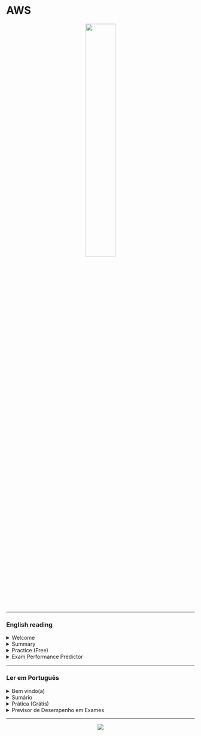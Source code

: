 # AWS

<div align="center">
  <img src="https://i.ibb.co/ZRx0P1C1/68747470733a2f2f692e6962622e636f2f36504d6b4270572f4157532d53657276696365732d5368656c662e706e67.png" width="40%">
</div>



<hr/>

### English reading

<details>
  <summary>Welcome</summary>
  <br/>
  <div align="center">
    <img src="https://cdn-icons-png.flaticon.com/512/3855/3855345.png" width="20%">
  </div>
      
  <p>This documentation serves as a platform to enhance and disseminate knowledge about AWS. I have crafted it to be intuitive, incorporating diagrams, partitions, examples, illustrations, and more.</p>
  
  - If you <b>feel confident about your understanding of AWS</b> and its resources, you can navigate to the <b>summary</b> and explore new features. 
  - However, if you are a beginner, I recommend allowing me to guide you by starting with the <b>AWS analogy</b>:

  #### AWS analogy
  
  AWS (Amazon Web Services) is a cloud platform from Amazon that offers various services for businesses and developers. To better understand, imagine that AWS is like a large tool store, where you can rent everything you need to build your house (or in this case, your application in the cloud).

There you can find simple shelves like S3 (for storage) to more complex tools like EC2 (for creating virtual servers). And if you need something even more specific, just take a look at the store catalog (Amazon Marketplace), which has a little bit of everything.

Oh, and there's more! In AWS, you only pay for what you use. That is, if you need a drill for just one hour, rent it for an hour and pay only for that period. And if you need the drill for longer, just renew the rental. So, you don't have to waste money on tools that you won't use.

Additionally, AWS has a security team that keeps an eye on everything all the time. So, you can rest assured knowing that your tools (or your application) are secure in Amazon's cloud.

In summary, AWS is like "a cloud tool store", where you rent only what you need and have security guaranteed by Amazon's team. Now just choose the right tools to build your house (or your application) and get to work!

  <div align="center">
      <img src="https://cdn-icons-png.flaticon.com/512/7714/7714580.png" width="12%">
      <img src="https://cdn-icons-png.flaticon.com/512/3032/3032220.png" width="5%">
      <img src="https://cdn-icons-png.flaticon.com/512/7845/7845642.png" width="12%">
      <img src="https://cdn-icons-png.flaticon.com/512/3032/3032220.png" width="5%">
      <img src="https://cdn-icons-png.flaticon.com/512/2590/2590584.png" width="12%">
      <img src="https://cdn-icons-png.flaticon.com/512/3032/3032230.png" width="5%">
      <img src="https://cdn-icons-png.flaticon.com/512/1864/1864777.png" width="12%">
    </div> 
           
</details>
<details>
  <summary>Summary</summary>
   <br/>

<div>
  
  - <img src="https://thumbs2.imgbox.com/95/7a/hpxsWpqt_t.png" alt="Compute" width="40" height="40"> Compute (3/11)
      <hr>
      <table/>
         <tr align="center">
             <td>Resource</td>
             <td>img</td>
             <td>Info</td>
        </tr>
        <tr align="center">
             <td><a href="https://github.com/gil-son/aws/blob/main/english-us/EC2.md">EC2</a></td>
             <td><a href="https://github.com/gil-son/aws/blob/main/english-us/EC2.md"><img src="https://d2q66yyjeovezo.cloudfront.net/icon/d88319dfa5d204f019b4284149886c59-7d586ea82f792b61a8c87de60565133d.svg" /></a></td>
             <td>Amazon EC2 is a cloud computing service that allows easy configuration and running of virtual servers in the Amazon cloud, scaling compute capacity vertically or horizontally based on your application needs, and paying only for the resources you use.</td>
        </tr>
        <tr align="center">
         <td><a href="https://github.com/gil-son/aws/blob/main/english-us/Lambda.md">Lambda</a></td>
         <td><a href="https://github.com/gil-son/aws/blob/main/english-us/Lambda.md"><img src="https://d2q66yyjeovezo.cloudfront.net/icon/945f3fc449518a73b9f5f32868db466c-926961f91b072604c42b7f39ce2eaf1c.svg" /></a></td>
         <td>AWS Lambda is a serverless service that allows for code execution in response to events, without the need for server management.</td>
       </tr>
        <tr align="center">
         <td><a href="https://github.com/gil-son/aws/blob/main/english-us/ElasticBeanstalk.md">ElasticBeanstalk</a></td>
         <td><a href="https://github.com/gil-son/aws/blob/main/english-us/ElasticBeanstalk.md"><img src="https://d2q66yyjeovezo.cloudfront.net/icon/d43b67a293d39d11b046bd1813c804cb-4bc0ce71c93950e1ad695b25a4f1d4b5.svg" /></a></td>
         <td>Elastic Beanstalk is an AWS-managed service that simplifies the deployment and scalability of web applications quickly and easily.</td>
       </tr>
     </table>
  
  - <img src="https://thumbs2.imgbox.com/47/60/PNaM3eXz_t.png" alt="Storage" width="40" height="40"> Storage (3/7)
    <hr>
    <table>
       <tr align="center">
           <td>Resource</td>
           <td>img</td>
           <td>Info</td>
      </tr> 
      <tr align="center">
       <td><a href="https://github.com/gil-son/aws/blob/main/english-us/S3.md">S3</a></td>
       <td><a href="https://github.com/gil-son/aws/blob/main/english-us/S3.md"><img src="https://d2q66yyjeovezo.cloudfront.net/icon/c0828e0381730befd1f7a025057c74fb-43acc0496e64afba82dbc9ab774dc622.svg" /></a></td>
       <td>Amazon S3 is a highly scalable and durable object storage service from AWS, designed to store and retrieve massive amounts of data from anywhere on the web.</td>
     </tr>
      <tr align="center">
       <td><a href="https://github.com/gil-son/aws/blob/main/english-us/AWSSnowFamily.md">AWS SnowFamily</a></td>
       <td><a href="https://github.com/gil-son/aws/blob/main/english-us/AWSSnowFamily.md"><img src="https://d2q66yyjeovezo.cloudfront.net/icon/316ccf80948adeaa0b9fc5863fa2e5d0-041cc4f719216c8b7fab8dd1d41f41e0.svg" /></a>      </td>
       <td>The tools in the AWSSnowFamily theme facilitate offline data movement and processing, ensuring seamless delivery for massive datasets.</td>
     </tr>
     <tr align="center">
        <td><a href="https://github.com/gil-son/aws/blob/main/english-us/AWSStorageGateway.md">AWS StorageGateway</a></td>
        <td><a href="https://github.com/gil-son/aws/blob/main/english-us/AWSStorageGateway.md"><img src="https://d2q66yyjeovezo.cloudfront.net/icon/6e57963f170fcf163d7a0362ab3aa560-475c7af9547c560c673fa2266ae7f440.svg" /></a></td>
         <td>Proficient in implementing and managing Storage Gateway solutions to seamlessly integrate on-premises environments with cloud storage, optimizing data transfer and access. Skilled in configuring and troubleshooting Storage Gateway configurations for efficient and reliable data storage solutions.</td>
     </tr>
      <table/>
  - <img src="https://thumbs2.imgbox.com/1b/15/XwlZ3v2v_t.png" alt="Networking & Content Delivery" width="40" height="40"> Networking & Content Delivery (4/10)
    <hr>
      <table>
         <tr align="center">
             <td>Resource</td>
             <td>img</td>
             <td>Info</td>
        <tr align="center">
           <td><a href="https://github.com/gil-son/aws/blob/main/english-us/VPC.md">VPC</a></td>
           <td><a href="https://github.com/gil-son/aws/blob/main/english-us/VPC.md"><img src="https://d2q66yyjeovezo.cloudfront.net/icon/74f8d03e857091589308684a506ba915-4d9c246d4283a8c3150cf0aa442dec10.svg" /></a></td>
           <td>A VPC (Virtual Private Cloud) is a virtual network environment in the cloud that provides isolated, private space for resources. It offers control over network configuration, including IP address ranges, subnets, and security settings, facilitating secure and scalable deployment of applications and services.</td>
       </tr>
       <tr align="center">
         <td><a href="https://github.com/gil-son/aws/blob/main/english-us/AmazonCloudFront.md">CloudFront</a></td>
         <td><a href="https://github.com/gil-son/aws/blob/main/english-us/AmazonCloudFront.md"><img src="https://thumbs2.imgbox.com/23/62/A66Gl0Cp_t.png" width="55%"/></a></td>
         <td>AWS CloudFront is a fast content delivery network (CDN) service that securely delivers data, videos, applications, and APIs globally with low latency and high transfer speeds. It integrates seamlessly with other AWS services to enhance performance and security.</td>
       </tr>
        <tr align="center">
         <td><a href="https://github.com/gil-son/aws/blob/main/english-us/Route53.md">Route 53</a></td>
         <td><a href="https://github.com/gil-son/aws/blob/main/english-us/Route53.md"><img src="https://d2q66yyjeovezo.cloudfront.net/icon/f5d2c00d40914bff4f82f29f9ef768bc-53a84099cf556710383a52b4612a8612.svg" /></a></td>
         <td>The Amazon Route 53 is AWS's domain name system (DNS) and content delivery network (CDN) service, providing domain registration, DNS resolution, and traffic routing to optimize availability and performance for applications on the internet.
        </td>
       </tr>
      <tr align="center">
         <td><a href="https://github.com/gil-son/aws/blob/main/english-us/LoadBalancer.md">Load Balancer</a></td>
         <td><a href="https://github.com/gil-son/aws/blob/main/english-us/LoadBalancer.md"><img src="https://d2q66yyjeovezo.cloudfront.net/icon/7177e919b32ad97825f95e902595014b-1594766d92813b5baeb706c453f91de0.svg" /></a>  </td>
         <td>Load balancing optimizes resource distribution, ensuring efficient and reliable performance by distributing incoming network traffic across multiple servers or resources.</td>
       </tr>
    <table/>
  - <img src="https://thumbs2.imgbox.com/01/20/rXpLIkB8_t.png" alt="Database" width="40" height="40"> Database (2/9)
     <hr>
      <table>
        <tr align="center">
            <td>Resource</td>
            <td>img</td>
            <td>Info</td>
        </tr>
        <tr align="center">
       <td><a href="https://github.com/gil-son/aws/blob/main/english-us/DynamoDB.md">DynamoDB</a></td>
       <td><a href="https://github.com/gil-son/aws/blob/main/english-us/DynamoDB.md"><img src="https://d2q66yyjeovezo.cloudfront.net/icon/6f419a45e63123b4c16bd679549610f6-87862c68693445999110bbd6a467ce88.svg" /></a></td>
       <td>DynamoDB is a fully managed, highly scalable, flexible, and high-performance NoSQL database service.</td>
      </tr>
      <tr align="center">
       <td><a href="https://github.com/gil-son/aws/blob/main/english-us/RDS.md">RDS</a></td>
       <td><a href="https://github.com/gil-son/aws/blob/main/english-us/RDS.md"><img src="https://d2q66yyjeovezo.cloudfront.net/icon/1d374ed2a6bcf601d7bfd4fc3dfd3b5d-c9f69416d978016b3191175f35e59226.svg" /></a></td>
       <td>Amazon RDS is a managed cloud database service that makes it easy to set up, operate, and scale relational databases such as MySQL, PostgreSQL, Oracle, SQL Server, and others.</td>
     </tr>
    </table>
  - <img src="https://thumbs2.imgbox.com/43/82/jLNe9Jbm_t.png" alt="Security, Identity, & Compliance" width="40" height="40"> Security, Identity, & Compliance (2/23)
     <hr>
      <table>
        <tr align="center">
            <td>Resource</td>
            <td>img</td>
            <td>Info</td>
        </tr>
        <tr align="center">
         <td><a href="https://github.com/gil-son/aws/blob/main/english-us/IAM.md">IAM</a></td>
         <td><a href="https://github.com/gil-son/aws/blob/main/english-us/IAM.md"><img src="https://d2q66yyjeovezo.cloudfront.net/icon/0ebc580ae6450fce8762fad1bff32e7b-0841c1f0e7c5788b88d07a7dbcaceb6e.svg" /></a></td>
         <td>AWS IAM is an identity and access management service that enables control of access to AWS resources by users and applications.</td>
        </tr>
        <tr align="center">
         <td><a href="https://github.com/gil-son/aws/blob/main/english-us/Macie.md">Macie</a></td>
         <td><a href="https://github.com/gil-son/aws/blob/main/english-us/Macie.md"><img src="https://d2q66yyjeovezo.cloudfront.net/icon/433463d9b34c9b0b655eb325d5f0ebce-bb33021b98aec6dc842de83ef649969e.svg" /></a></td>
         <td>Amazon Macie is a fully managed data security service that uses machine learning to automatically discover, classify, and protect sensitive data in AWS, ensuring compliance and enhancing data security.</td>
        </tr>
      </table>
  - <img src="https://thumbs2.imgbox.com/c9/28/i8xe96iT_t.png" alt="Analytics" width="40" height="40"> Analytics (1/19)
     <hr>
      <table>
        <tr align="center">
            <td>Resource</td>
            <td>img</td>
            <td>Info</td>
        </tr>
        <tr align="center">
         <td><a href="https://github.com/gil-son/aws/blob/main/english-us/AWSGlue.md">AWS Glue</a></td>
         <td><a href="https://github.com/gil-son/aws/blob/main/english-us/AWSGlue.md"><img src="https://encrypted-tbn0.gstatic.com/images?q=tbn:ANd9GcTFVmyCvjYqwBE1Od0HzgD-Us60WPPpWHfAU8SVxm-HaQ&s" width="25%" /></a></td>
         <td>Fully managed ETL service. Simplifies data preparation, integration, and transformation. Enables seamless data loading for analytics in AWS ecosystem.</td>
       </tr>
    </table>
  - <img src="https://thumbs2.imgbox.com/16/5c/Irs3F10Z_t.png" alt="Machine Learning" width="40" height="40"> Machine Learning (7/29)
     <hr>
      <table>
        <tr align="center">
            <td>Resource</td>
            <td>img</td>
            <td>Info</td>
        </tr>
       <tr align="center">
           <td><a href="https://github.com/gil-son/aws/blob/main/english-us/Transcribe.md">Transcribe</a></td>
           <td><a href="https://github.com/gil-son/aws/blob/main/english-us/Transcribe.md"><img src="https://d2q66yyjeovezo.cloudfront.net/icon/762bf9a0fc087fbb4ba021a3cee6edaf-2578b25de7cbb06633f39903ccc90d08.svg" /></a></td>
           <td>AWS Transcribe is an automatic speech recognition (ASR) service that converts spoken language into text, enabling transcription of audio and video files for various applications. It supports real-time and batch processing with features like speaker identification and custom vocabulary.</td>
        </tr>
        <tr align="center">
           <td><a href="https://github.com/gil-son/aws/blob/main/english-us/Polly.md">Polly</a></td>
           <td><a href="https://github.com/gil-son/aws/blob/main/english-us/Polly.md"><img src="https://d2q66yyjeovezo.cloudfront.net/icon/8ca4245f09e5a6ecf058c15cca9ac9b6-4a6ec5b037b363b8f33064d09d4f40ab.svg" /></a></td>
           <td>Amazon Polly is a text-to-speech service that uses advanced deep learning technologies to convert written text into natural-sounding speech, supporting multiple languages and voices for various use cases like application accessibility and media content.</td>
       </tr>
       <tr align="center">
           <td><a href="https://github.com/gil-son/aws/blob/main/english-us/Comprehend.md">Comprehend</a></td>
           <td><a href="https://github.com/gil-son/aws/blob/main/english-us/Comprehend.md"><img src="https://d2q66yyjeovezo.cloudfront.net/icon/482863db6bbcbe5d42b2c38fc881497d-595c830f25109d745525de43d97fe7a9.svg" /></a></td>
           <td>Amazon Comprehend is a natural language processing (NLP) service that uses machine learning to extract insights from text, such as entity recognition, sentiment analysis, and topic classification. It helps analyze large volumes of textual data to improve decision-making and operational efficiency.</td>
       </tr>
       <tr align="center">
           <td><a href="https://github.com/gil-son/aws/blob/main/english-us/Kendra.md">Kendra</a></td>
           <td><a href="https://github.com/gil-son/aws/blob/main/english-us/Kendra.md"><img src="https://d2q66yyjeovezo.cloudfront.net/icon/a9ab7ffabee2fd02cfeb90fa2c01a7fd-721a0b96fe52c46786b1ff711999c730.svg" /></a></td>
           <td>Amazon Kendra is an AWS service that offers intelligent search capabilities for enterprise data. It uses machine learning to deliver highly accurate and relevant search results across various data sources and formats.</td>
       </tr> 
      <tr align="center">
           <td><a href="https://github.com/gil-son/aws/blob/main/english-us/Textract.md">Textract</a></td>
           <td><a href="https://github.com/gil-son/aws/blob/main/english-us/Textract.md"><img src="https://d2q66yyjeovezo.cloudfront.net/icon/0121e707af85a4b5d571de33104d5ac1-b655f8b189e18898d77c2e95627a589b.svg" /></a></td>
           <td>AWS Textract is a machine learning service that automatically extracts text and data from documents, going beyond OCR by capturing structured data like tables and forms. It helps organizations streamline document processing, reduce manual data entry, and improve accuracy in extracting valuable information from complex documents.</td>
     </tr>
      <tr align="center">
           <td><a href="https://github.com/gil-son/aws/blob/main/english-us/Translate.md">Translate</a></td>
           <td><a href="https://github.com/gil-son/aws/blob/main/english-us/Translate.md"><img src="https://d2q66yyjeovezo.cloudfront.net/icon/fc46e26a907870744758b76166150f62-76c22bfd03882310f44da5a6a9590864.svg" /></a></td>
           <td>A fully managed neural machine translation service that provides fast, high-quality, and affordable language translation for a wide variety of content types. Ideal for applications requiring real-time or batch translation, supporting multiple languages and enabling localization of content.</td>
       </tr>
       <tr align="center">
        <td><a href="https://github.com/gil-son/aws/blob/main/english-us/Lex.md">Lex</a></td>
        <td><a href="https://github.com/gil-son/aws/blob/main/english-us/Lex.md"><img src="https://d2q66yyjeovezo.cloudfront.net/icon/16660b27a03cc547adc54a269bc4a69e-7d762d8739de54214018a7d757540c79.svg" /></a></td>
        <td>AWS Lex is a service for building conversational interfaces using voice and text, powered by the same technology as Amazon Alexa, enabling developers to create chatbots and virtual assistants.</td>
      </tr>
    </table>
  - <img src="https://thumbs2.imgbox.com/56/87/tWtOvjHB_t.png" alt="Management & Governance" width="40" height="40"> Management & Governance (1/27)
     <hr>
      <table>
        <tr align="center">
            <td>Resource</td>
            <td>img</td>
            <td>Info</td>
        </tr>
        <tr align="center">
         <td><a href="https://github.com/gil-son/aws/blob/main/english-us/CloudWatch.md">CloudWatch</a></td>
         <td><a href="https://github.com/gil-son/aws/blob/main/english-us/CloudWatch.md"><img src="https://d2q66yyjeovezo.cloudfront.net/icon/8f57ebd825a828e205b2dde223ba17e4-6af63a22dc297f8041286760ee8cd2c9.svg" /></a></td>
         <td>CloudWatch is an AWS monitoring and observability service that allows you to collect, store, visualize, and alert on real-time log and metric data for cloud resources.</td>
       </tr>
    </table>
  - <img src="https://thumbs2.imgbox.com/47/b6/NVGD2zwy_t.png" alt="Developer Tools" width="40" height="40"> Developer Tools (7/14)
   <hr>
      <table>
        <tr align="center">
            <td>Resource</td>
            <td>img</td>
            <td>Info</td>
        </tr>
        <tr align="center">
         <td><a href="https://github.com/gil-son/aws/blob/main/english-us/CodeCommit.md">CodeCommit</a></td>
         <td><a href="https://github.com/gil-son/aws/blob/main/english-us/CodeCommit.md"><img src="https://d2q66yyjeovezo.cloudfront.net/icon/f302aa78eafe713bb278e61ef3f29ef9-1901ceb3d0fa4648fa6ac2e2aa8559ed.svg" /></a></td>
         <td>AWS CodeCommit is a fully managed source control service that hosts secure Git repositories, enabling teams to store, manage, and collaborate on code. It integrates seamlessly with AWS services, supports automation, and ensures high availability with encryption for secure access.</td>
       </tr>
       <tr align="center">
         <td><a href="https://github.com/gil-son/aws/blob/main/english-us/CodeBuild.md">CodeBuild</a></td>
         <td><a href="https://github.com/gil-son/aws/blob/main/english-us/CodeBuild.md"><img src="https://d2q66yyjeovezo.cloudfront.net/icon/13ee531096ccb4384d55f6b7cc66572b-9f8463d77a472721923c47b01f973d59.svg" /></a></td>
         <td>AWS CodeBuild is a fully managed CI/CD service that compiles source code, runs tests, and produces software packages, scaling automatically without needing to manage servers. It integrates seamlessly with AWS tools and supports popular build environments.</td>
       </tr>
      <tr align="center">
         <td><a href="https://github.com/gil-son/aws/blob/main/english-us/CodePipeline.md">CodePipeline</a></td>
         <td><a href="https://github.com/gil-son/aws/blob/main/english-us/CodePipeline.md"><img src="https://d2q66yyjeovezo.cloudfront.net/icon/59874d8b5a9e702e16641126cc15e561-8137f94920dd8639de205d20e8e72ad6.svg" /></a></td>
         <td>AWS CodePipeline is a fully managed CI/CD service that automates build, test, and deployment workflows for rapid and reliable application updates. It integrates with various AWS services and third-party tools for seamless delivery pipelines.</td>
       </tr>
      <tr align="center">
         <td><a href="https://github.com/gil-son/aws/blob/main/english-us/Cloud9.md">Cloud9</a></td>
         <td><a href="https://github.com/gil-son/aws/blob/main/english-us/Cloud9.md"><img src="https://d2q66yyjeovezo.cloudfront.net/icon/1a4ec26b6d36503c5b00ae9769d17687-647b27ff27670c1627a1e146f9c557ab.svg" /></a></td>
         <td>AWS Cloud9 is a cloud-based integrated development environment (IDE) that supports multiple programming languages. It provides tools for coding, debugging, and running applications directly from a browser, integrated with AWS services.</td>
       </tr>
      <tr align="center">
         <td><a href="https://github.com/gil-son/aws/blob/main/english-us/CloudShell.md">CloudShell</a></td>
         <td><a href="https://github.com/gil-son/aws/blob/main/english-us/CloudShell.md"><img src="https://d2q66yyjeovezo.cloudfront.net/icon/eb41a287e2011f27d4764844cec7067d-4af6e7aafabe7dd06d94ca592d94ee35.svg" /></a></td>
         <td>AWS CloudShell is a browser-based shell environment for managing AWS resources using the AWS CLI, scripting, and automation tools. It provides 1 GB persistent storage per region, pre-installed CLI tools, and secure access without needing local configuration.</td>
      </tr>
      <tr align="center">
         <td><a href="https://github.com/gil-son/aws/blob/main/english-us/X-Ray.md">X-Ray</a></td>
         <td><a href="https://github.com/gil-son/aws/blob/main/english-us/X-Ray.md"><img src="https://d2q66yyjeovezo.cloudfront.net/icon/32599e5387251a477e16894dca7417bf-86e0d8e9d79a1de9db3d29757776e420.svg" /></a></td>
         <td>AWS X-Ray is a service that provides end-to-end tracing and analysis of distributed applications, allowing you to monitor performance, identify bottlenecks, and troubleshoot issues. It collects data from services, visualizes the request flow, and helps optimize app performance.</td>
      </tr>
      <tr align="center">
         <td><a href="https://github.com/gil-son/aws/blob/main/english-us/CodeArtifact.md">CodeArtifact</a></td>
         <td><a href="https://github.com/gil-son/aws/blob/main/english-us/CodeArtifact.md"><img src="https://a.b.cdn.console.awsstatic.com/a/v1/QSLQYHWNNMF6SQGGU3Q3YXCUZX6I3IONUYL55VXOSIV3POBNGFEQ/icon/b291609a77359753e9634a9886941d16-c66ffca8d44a017992d0b670866fc14f.svg" /></a></td>
         <td>AWS CodeArtifact is a fully managed artifact repository service that simplifies storing, publishing, and sharing software packages securely. It supports multiple package formats, integrates with AWS services, and streamlines dependency management for development teams.</td>
      </tr>
    </table>

  
  - <img src="https://thumbs2.imgbox.com/d8/3c/eEzI8xpZ_t.png" alt="Application Integration" width="40" height="40"> Application Integration (1/9)
    <hr>
    <table>
       <tr align="center">
           <td>Resource</td>
           <td>img</td>
           <td>Info</td>
      </tr> 
    <tr align="center">
     <td><a href="https://github.com/gil-son/aws/blob/main/english-us/APIGateway.md">API Gateway</a></td>
     <td><a href="https://github.com/gil-son/aws/blob/main/english-us/APIGateway.md"><img src="https://d2q66yyjeovezo.cloudfront.net/icon/fb0cde6228b21d89ec222b45efec54e7-0856e92285f4e7ed254b2588d1fe1829.svg" /></a></td>
     <td>Amazon API Gateway is a powerful AWS tool that enables developers to securely and scalably create, publish, monitor, and manage APIs, facilitating integration between different services and applications.</td>
     </tr>
    </table>
  - <img src="https://thumbs2.imgbox.com/27/97/8m67EJTG_t.png" alt="Front-end Web & Mobile" width="40" height="40"> Front-end Web & Mobile (0/4)
  - <img src="https://thumbs2.imgbox.com/1b/7a/pE5Ap4nv_t.png" alt="Containers" width="40" height="40"> Containers (0/4)
  - <img src="https://thumbs2.imgbox.com/af/16/N9EvPFcD_t.png" alt="Migration & Transfer" width="40" height="40"> Migration & Transfer (0/8)
  - <img src="https://thumbs2.imgbox.com/c8/d6/lIXRbROX_t.png" alt="Media Services" width="40" height="40"> Media Services (0/12)
  - <img src="https://thumbs2.imgbox.com/01/f6/mhwKvqjN_t.png" alt="Internet of Things" width="40" height="40"> Internet of Things (0/9)
  - <img src="https://thumbs2.imgbox.com/7e/24/aEOHuYEa_t.png" alt="End User Computing" width="40" height="40"> End User Computing (0/4)
  - <img src="https://thumbs2.imgbox.com/e9/3a/DnMVdCdL_t.png" alt="Business Applications" width="40" height="40"> Business Applications (0/12)
  - <img src="https://thumbs2.imgbox.com/ce/99/HIiBQBDO_t.png" alt="Game Development" width="40" height="40"> Game Development (0/1)
  - <img src="https://thumbs2.imgbox.com/4d/21/BYfIWXid_t.png" alt="Blockchain" width="40" height="40"> Blockchain (0/1)
  - <img src="https://thumbs2.imgbox.com/00/5d/0dmC6jMp_t.png" alt="Cloud Financial Management" width="40" height="40"> Cloud Financial Management (0/3)
  - <img src="https://thumbs2.imgbox.com/54/c6/XyPgFynS_t.png" alt="Customer Enablement" width="40" height="40"> Customer Enablement (0/5)
  - <img src="https://thumbs2.imgbox.com/fa/08/5hLOyOHh_t.png" alt="Satellite" width="40" height="40"> Satellite (0/1)
  - <img src="https://thumbs2.imgbox.com/03/c7/4wEaTpkr_t.png" alt="Quantum Technologies" width="40" height="40"> Quantum Technologies (0/1)

</div>
</details>

<details>
  <summary>Practice (Free)</summary>
  <br/>
  <div align="center">
    <img src="https://cdn-icons-png.flaticon.com/512/12886/12886027.png" width="20%">
  </div>

## AWS Certification Resources

### Cloud Practitioner (CLF-C02)
- <a href="https://simuladoclf.s3.amazonaws.com/english.html" target="_blank">Simulado CLF</a>
- <a href="https://en.daypo.com/aws-cloud-practicioner-clf-c02.html" target="_blank">Daypo</a>
- <a href="https://www.examprepper.co/" target="_blank">Examprepper</a>

### Developer Associate (DVA-C01)
- <a href="https://devspot.org/DVA-C01.html" target="_blank">DevSpot</a>  
- <a href="https://www.freecram.net/exam/DVA-C01-aws-certified-developer-associate-exam-e10023.html" target="_blank">FreeCram</a>
- <a href="https://en.daypo.com/aws-developer-tricky-question.html" target="_blank">Daypo</a>
- <a href="https://www.examprepper.co/" target="_blank">Examprepper</a>

### Solutions Architect (SAA-C02)
- <a href="https://devspot.org/SAA-C02.html" target="_blank">DevSpot</a>
- <a href="https://www.examprepper.co/" target="_blank">Examprepper</a>

</details>

<details>
  <summary>Exam Performance Predictor</summary>

  <div align="center">
    <img src="https://cdn-icons-png.flaticon.com/512/10817/10817446.png" width="20%">
  </div>

  I built an AI-powered web app that predicts your likely exam score based on your habits, sleep, study routine, motivation, and more.

  ### 🧠 How it Works

  1. **Provide Your Information**  
     Input basic personal and study-related details.

  <div align="center">
    <img src="https://cdn-icons-png.flaticon.com/512/4061/4061961.png" width="10%">
  </div>

  2. **AI Makes a Prediction**  
     A Linear Regression model analyzes your inputs to estimate your exam score.

  <div align="center">
    <img src="https://cdn-icons-png.flaticon.com/512/10087/10087719.png" width="10%">
  </div>

  3. **Get an Approximate Score**  
     You'll receive a predicted performance percentage.

  <div align="center">
    <img src="https://cdn-icons-png.flaticon.com/512/1549/1549879.png" width="10%">
  </div>

  ### ✅ Features

  - Friendly Streamlit interface  
  - Real-time performance prediction  
  - Human verification to block bots  
  - Cooldown system to prevent repeated requests  

  ### 🔗 Links

  - 🚀 **Live App**: [Try it here](http://13.219.96.103:8501)
  - 🛠️ **Source Code**: [GitHub Repository](https://github.com/gil-son/exam-predictor-linear-regression)
     - This is the **Beta version**
     - Available daily from **10 AM to 7 PM (UTC-3 / Brasília Time)**
     - You can test it **once per day**  

</details>



<hr/>

### Ler em Português

<details>
  <summary>Bem vindo(a)</summary>
  <br/>

  <div align="center">
    <img src="https://cdn-icons-png.flaticon.com/512/3855/3855345.png" width="20%">
  </div>
  
  <p>Esta documentação serve como uma plataforma para aprimorar e disseminar conhecimento sobre a AWS. Eu a elaborei de forma intuitiva, incorporando diagramas, partições, exemplos, ilustrações e muito mais.</p>

- Se você <b>se sente confiante sobre o seu entendimento da AWS</b> e seus recursos, pode acessar o <b>sumário</b> e explorar novas funcionalidades.
- No entanto, se você é um iniciante, recomendo que me permita guiá-lo começando com uma <b>Analogia à AWS</b>:

#### Analogia à AWS

A AWS (Amazon Web Services) é uma plataforma de nuvem da Amazon que oferece vários serviços para empresas e desenvolvedores. Para entender melhor, imagine que a AWS é como uma grande loja de ferramentas, onde você pode alugar tudo o que precisa para construir sua casa (ou, neste caso, sua aplicação na nuvem).

Lá você pode encontrar prateleiras simples como o S3 (para armazenamento) até ferramentas mais complexas como o EC2 (para criar servidores virtuais). E se você precisar de algo ainda mais específico, basta dar uma olhada no catálogo da loja (Amazon Marketplace), que tem um pouco de tudo.

Ah, e tem mais! Na AWS, você só paga pelo que usa. Ou seja, se você precisar de uma furadeira por apenas uma hora, alugue-a por uma hora e pague apenas por esse período. E se você precisar da furadeira por mais tempo, é só renovar o aluguel. Assim, você não precisa desperdiçar dinheiro com ferramentas que não vai usar.

Além disso, a AWS conta com uma equipe de segurança que fica de olho em tudo o tempo todo. Então, você pode ficar tranquilo sabendo que suas ferramentas (ou sua aplicação) estão seguras na nuvem da Amazon.

Resumindo, a AWS é como "uma loja de ferramentas na nuvem", onde você aluga apenas o que precisa e tem a segurança garantida pela equipe da Amazon. Agora é só escolher as ferramentas certas para construir sua casa (ou sua aplicação) e colocar as mãos à obra!

<div align="center">
    <img src="https://cdn-icons-png.flaticon.com/512/7714/7714580.png" width="12%">
    <img src="https://cdn-icons-png.flaticon.com/512/3032/3032220.png" width="5%">
    <img src="https://cdn-icons-png.flaticon.com/512/7845/7845642.png" width="12%">
    <img src="https://cdn-icons-png.flaticon.com/512/3032/3032220.png" width="5%">
    <img src="https://cdn-icons-png.flaticon.com/512/2590/2590584.png" width="12%">
    <img src="https://cdn-icons-png.flaticon.com/512/3032/3032230.png" width="5%">
    <img src="https://cdn-icons-png.flaticon.com/512/1864/1864777.png" width="12%">
</div>


</details>
<details>
  <summary>Sumário</summary>

  <br>
<div>
  
  - <img src="https://thumbs2.imgbox.com/95/7a/hpxsWpqt_t.png" alt="Computação" width="40" height="40"> Computação (3/11)
      <hr>
      <table/>
         <tr align="center">
             <td>Recurso</td>
             <td>Imagem</td>
             <td>Info</td>
        </tr>
        <tr align="center">
             <td><a href="https://github.com/gil-son/aws/blob/main/portugues-br/EC2.md">EC2</a></td>
             <td><a href="https://github.com/gil-son/aws/blob/main/portugues-br/EC2.md"><img src="https://d2q66yyjeovezo.cloudfront.net/icon/d88319dfa5d204f019b4284149886c59-7d586ea82f792b61a8c87de60565133d.svg" /></a></td>
             <td>O Amazon EC2 é um serviço de computação em nuvem que permite configurar e executar servidores virtuais na nuvem da Amazon, dimensionando a capacidade de computação vertical ou horizontalmente com base nas necessidades da sua aplicação e pagando apenas pelos recursos utilizados.</td>
        </tr>
        <tr align="center">
         <td><a href="https://github.com/gil-son/aws/blob/main/portugues-br/Lambda.md">Lambda</a></td>
         <td><a href="https://github.com/gil-son/aws/blob/main/portugues-br/Lambda.md"><img src="https://d2q66yyjeovezo.cloudfront.net/icon/945f3fc449518a73b9f5f32868db466c-926961f91b072604c42b7f39ce2eaf1c.svg" /></a></td>
         <td>O AWS Lambda é um serviço serverless que permite a execução de código em resposta a eventos, sem a necessidade de gerenciamento de servidores.</td>
       </tr>
        <tr align="center">
         <td><a href="https://github.com/gil-son/aws/blob/main/portugues-br/ElasticBeanstalk.md">ElasticBeanstalk</a></td>
         <td><a href="https://github.com/gil-son/aws/blob/main/portugues-br/ElasticBeanstalk.md"><img src="https://d2q66yyjeovezo.cloudfront.net/icon/d43b67a293d39d11b046bd1813c804cb-4bc0ce71c93950e1ad695b25a4f1d4b5.svg" /></a></td>
         <td>O Elastic Beanstalk é um serviço gerenciado da AWS que simplifica a implantação e escalabilidade de aplicações web de forma rápida e fácil.</td>
       </tr>
     </table>
  
  - <img src="https://thumbs2.imgbox.com/47/60/PNaM3eXz_t.png" alt="Armazenamento" width="40" height="40"> Armazenamento (3/7)
    <hr>
    <table>
       <tr align="center">
           <td>Recurso</td>
           <td>Imagem</td>
           <td>Info</td>
      </tr> 
      <tr align="center">
       <td><a href="https://github.com/gil-son/aws/blob/main/portugues-br/S3.md">S3</a></td>
       <td><a href="https://github.com/gil-son/aws/blob/main/portugues-br/S3.md"><img src="https://d2q66yyjeovezo.cloudfront.net/icon/c0828e0381730befd1f7a025057c74fb-43acc0496e64afba82dbc9ab774dc622.svg" /></a></td>
       <td>O Amazon S3 é um serviço de armazenamento de objetos altamente escalável e durável da AWS, projetado para armazenar e recuperar grandes volumes de dados de qualquer lugar da web.</td>
     </tr>
      <tr align="center">
       <td><a href="https://github.com/gil-son/aws/blob/main/portugues-br/AWSSnowFamily.md">AWS SnowFamily</a></td>
       <td><a href="https://github.com/gil-son/aws/blob/main/portugues-br/AWSSnowFamily.md"><img src="https://d2q66yyjeovezo.cloudfront.net/icon/316ccf80948adeaa0b9fc5863fa2e5d0-041cc4f719216c8b7fab8dd1d41f41e0.svg" /></a></td>
       <td>As ferramentas da família AWSSnow facilitam o movimento e o processamento de dados offline, garantindo a entrega perfeita para grandes volumes de dados.</td>
     </tr>
     <tr align="center">
        <td><a href="https://github.com/gil-son/aws/blob/main/portugues-br/AWSStorageGateway.md">AWS StorageGateway</a></td>
        <td><a href="https://github.com/gil-son/aws/blob/main/portugues-br/AWSStorageGateway.md"><img src="https://d2q66yyjeovezo.cloudfront.net/icon/6e57963f170fcf163d7a0362ab3aa560-475c7af9547c560c673fa2266ae7f440.svg" /></a></td>
         <td>Proficiente na implementação e gerenciamento de soluções Storage Gateway para integrar ambientes on-premises com o armazenamento na nuvem, otimizando a transferência e o acesso a dados. Habilidade em configurar e solucionar problemas de Storage Gateway para soluções de armazenamento de dados eficientes e confiáveis.</td>
     </tr>
      <table/>
  - <img src="https://thumbs2.imgbox.com/1b/15/XwlZ3v2v_t.png" alt="Rede & Entrega de Conteúdo" width="40" height="40"> Rede & Entrega de Conteúdo (4/10)
    <hr>
      <table>
         <tr align="center">
             <td>Recurso</td>
             <td>img</td>
             <td>Info</td>
        <tr align="center">
           <td><a href="https://github.com/gil-son/aws/blob/main/portugues-br/VPC.md">VPC</a></td>
           <td><a href="https://github.com/gil-son/aws/blob/main/portugues-br/VPC.md"><img src="https://d2q66yyjeovezo.cloudfront.net/icon/74f8d03e857091589308684a506ba915-4d9c246d4283a8c3150cf0aa442dec10.svg" /></a></td>
           <td>A VPC (Virtual Private Cloud) é um ambiente de rede virtual na nuvem que fornece espaço isolado e privado para recursos. Oferece controle sobre a configuração da rede, incluindo faixas de endereços IP, sub-redes e configurações de segurança, facilitando a implantação segura e escalável de aplicações e serviços.</td>
       </tr>
       <tr align="center">
         <td><a href="https://github.com/gil-son/aws/blob/main/portugues-br/AmazonCloudFront.md">CloudFront</a></td>
         <td><a href="https://github.com/gil-son/aws/blob/main/portugues-br/AmazonCloudFront.md"><img src="https://thumbs2.imgbox.com/23/62/A66Gl0Cp_t.png" width="55%"/></a></td>
         <td>A AWS CloudFront é um serviço rápido de rede de entrega de conteúdo (CDN) que entrega dados, vídeos, aplicações e APIs de forma segura em todo o mundo com baixa latência e altas velocidades de transferência. Integra-se perfeitamente com outros serviços da AWS para melhorar o desempenho e a segurança.</td>
       </tr>
        <tr align="center">
         <td><a href="https://github.com/gil-son/aws/blob/main/portugues-br/Route53.md">Route 53</a></td>
         <td><a href="https://github.com/gil-son/aws/blob/main/portugues-br/Route53.md"><img src="https://d2q66yyjeovezo.cloudfront.net/icon/f5d2c00d40914bff4f82f29f9ef768bc-53a84099cf556710383a52b4612a8612.svg" /></a></td>
         <td>O Amazon Route 53 é o sistema de nomes de domínio (DNS) e serviço de rede de entrega de conteúdo (CDN) da AWS, fornecendo registro de domínio, resolução de DNS e roteamento de tráfego para otimizar a disponibilidade e o desempenho de aplicações na internet.</td>
       </tr>
      <tr align="center">
         <td><a href="https://github.com/gil-son/aws/blob/main/portugues-br/LoadBalancer.md">Balanceador de Carga</a></td>
         <td><a href="https://github.com/gil-son/aws/blob/main/portugues-br/LoadBalancer.md"><img src="https://d2q66yyjeovezo.cloudfront.net/icon/7177e919b32ad97825f95e902595014b-1594766d92813b5baeb706c453f91de0.svg" /></a></td>
         <td>O balanceamento de carga otimiza a distribuição de recursos, garantindo desempenho eficiente e confiável ao distribuir o tráfego de rede de entrada entre vários servidores ou recursos.</td>
       </tr>
    <table/>
- <img src="https://thumbs2.imgbox.com/01/20/rXpLIkB8_t.png" alt="Banco de Dados" width="40" height="40"> Banco de Dados (2/9)
    <hr>
     <table>
        <tr align="center">
            <td>Recurso</td>
            <td>img</td>
            <td>Info</td>
        </tr>
        <tr align="center">
       <td><a href="https://github.com/gil-son/aws/blob/main/portugues-br/DynamoDB.md">DynamoDB</a></td>
       <td><a href="https://github.com/gil-son/aws/blob/main/portugues-br/DynamoDB.md"><img src="https://d2q66yyjeovezo.cloudfront.net/icon/6f419a45e63123b4c16bd679549610f6-87862c68693445999110bbd6a467ce88.svg" /></a></td>
       <td>O DynamoDB é um serviço de banco de dados NoSQL totalmente gerenciado, altamente escalável, flexível e de alto desempenho.</td>
      </tr>
      <tr align="center">
       <td><a href="https://github.com/gil-son/aws/blob/main/portugues-br/RDS.md">RDS</a></td>
       <td><a href="https://github.com/gil-son/aws/blob/main/portugues-br/RDS.md"><img src="https://d2q66yyjeovezo.cloudfront.net/icon/1d374ed2a6bcf601d7bfd4fc3dfd3b5d-c9f69416d978016b3191175f35e59226.svg" /></a></td>
       <td>O Amazon RDS é um serviço de banco de dados em nuvem gerenciado que facilita a configuração, operação e escalabilidade de bancos de dados relacionais, como MySQL, PostgreSQL, Oracle, SQL Server, entre outros.</td>
     </tr>
  </table>
- <img src="https://thumbs2.imgbox.com/43/82/jLNe9Jbm_t.png" alt="Segurança, Identidade e Conformidade" width="40" height="40"> Segurança, Identidade e Conformidade (2/23)
     <hr>
      <table>
        <tr align="center">
            <td>Recurso</td>
            <td>img</td>
            <td>Info</td>
        </tr>
        <tr align="center">
         <td><a href="https://github.com/gil-son/aws/blob/main/portugues-br/IAM.md">IAM</a></td>
         <td><a href="https://github.com/gil-son/aws/blob/main/portugues-br/IAM.md"><img src="https://d2q66yyjeovezo.cloudfront.net/icon/0ebc580ae6450fce8762fad1bff32e7b-0841c1f0e7c5788b88d07a7dbcaceb6e.svg" /></a></td>
         <td>O AWS IAM é um serviço de gerenciamento de identidade e acesso que permite controlar o acesso aos recursos da AWS por usuários e aplicações.</td>
        </tr>
        <tr align="center">
         <td><a href="https://github.com/gil-son/aws/blob/main/portugues-br/Macie.md">Macie</a></td>
         <td><a href="https://github.com/gil-son/aws/blob/main/portugues-br/Macie.md"><img src="https://d2q66yyjeovezo.cloudfront.net/icon/433463d9b34c9b0b655eb325d5f0ebce-bb33021b98aec6dc842de83ef649969e.svg" /></a></td>
         <td>O Amazon Macie é um serviço de segurança de dados totalmente gerenciado que usa machine learning para descobrir, classificar e proteger automaticamente dados sensíveis na AWS, garantindo conformidade e aumentando a segurança dos dados.</td>
        </tr>
      </table>
      
- <img src="https://thumbs2.imgbox.com/c9/28/i8xe96iT_t.png" alt="Análises" width="40" height="40"> Análises (1/19)
     <hr>
      <table>
        <tr align="center">
            <td>Recurso</td>
            <td>img</td>
            <td>Info</td>
        </tr>
        <tr align="center">
         <td><a href="https://github.com/gil-son/aws/blob/main/portugues-br/AWSGlue.md">AWS Glue</a></td>
         <td><a href="https://github.com/gil-son/aws/blob/main/portugues-br/AWSGlue.md"><img src="https://encrypted-tbn0.gstatic.com/images?q=tbn:ANd9GcTFVmyCvjYqwBE1Od0HzgD-Us60WPPpWHfAU8SVxm-HaQ&s" width="25%" /></a></td>
         <td>Serviço de ETL totalmente gerenciado. Simplifica a preparação, integração e transformação de dados. Permite carregamento de dados contínuo para análises no ecossistema AWS.</td>
       </tr>
    </table>
- <img src="https://thumbs2.imgbox.com/16/5c/Irs3F10Z_t.png" alt="Machine Learning" width="40" height="40"> Aprendizado de Máquina (7/29)
     <hr>
      <table>
        <tr align="center">
            <td>Recurso</td>
            <td>img</td>
            <td>Info</td>
        </tr>
       <tr align="center">
           <td><a href="https://github.com/gil-son/aws/blob/main/portugues-br/Transcribe.md">Transcribe</a></td>
           <td><a href="https://github.com/gil-son/aws/blob/main/portugues-br/Transcribe.md"><img src="https://d2q66yyjeovezo.cloudfront.net/icon/762bf9a0fc087fbb4ba021a3cee6edaf-2578b25de7cbb06633f39903ccc90d08.svg" /></a></td>
           <td>O AWS Transcribe é um serviço de reconhecimento automático de fala (ASR) que converte linguagem falada em texto, permitindo a transcrição de arquivos de áudio e vídeo para diversas aplicações. Suporta processamento em tempo real e por lote, com recursos como identificação de locutor e vocabulário personalizado.</td>
        </tr>
        <tr align="center">
           <td><a href="https://github.com/gil-son/aws/blob/main/portugues-br/Polly.md">Polly</a></td>
           <td><a href="https://github.com/gil-son/aws/blob/main/portugues-br/Polly.md"><img src="https://d2q66yyjeovezo.cloudfront.net/icon/8ca4245f09e5a6ecf058c15cca9ac9b6-4a6ec5b037b363b8f33064d09d4f40ab.svg" /></a></td>
           <td>O Amazon Polly é um serviço de conversão de texto em fala que usa tecnologias avançadas de deep learning para converter texto escrito em fala natural, suportando vários idiomas e vozes para diferentes casos de uso, como acessibilidade de aplicativos e conteúdo de mídia.</td>
       </tr>
       <tr align="center">
           <td><a href="https://github.com/gil-son/aws/blob/main/portugues-br/Comprehend.md">Comprehend</a></td>
           <td><a href="https://github.com/gil-son/aws/blob/main/portugues-br/Comprehend.md"><img src="https://d2q66yyjeovezo.cloudfront.net/icon/482863db6bbcbe5d42b2c38fc881497d-595c830f25109d745525de43d97fe7a9.svg" /></a></td>
           <td>O Amazon Comprehend é um serviço de processamento de linguagem natural (NLP) que usa machine learning para extrair insights de textos, como reconhecimento de entidades, análise de sentimentos e classificação de tópicos. Ele ajuda a analisar grandes volumes de dados textuais para melhorar a tomada de decisões e a eficiência operacional.</td>
       </tr>
       <tr align="center">
           <td><a href="https://github.com/gil-son/aws/blob/main/portugues-br/Kendra.md">Kendra</a></td>
           <td><a href="https://github.com/gil-son/aws/blob/main/portugues-br/Kendra.md"><img src="https://d2q66yyjeovezo.cloudfront.net/icon/a9ab7ffabee2fd02cfeb90fa2c01a7fd-721a0b96fe52c46786b1ff711999c730.svg" /></a></td>
           <td>O Amazon Kendra é um serviço da AWS que oferece capacidades de busca inteligente para dados empresariais. Utiliza machine learning para fornecer resultados de busca altamente precisos e relevantes em várias fontes e formatos de dados.</td>
       </tr> 
      <tr align="center">
           <td><a href="https://github.com/gil-son/aws/blob/main/portugues-br/Textract.md">Textract</a></td>
           <td><a href="https://github.com/gil-son/aws/blob/main/portugues-br/Textract.md"><img src="https://d2q66yyjeovezo.cloudfront.net/icon/0121e707af85a4b5d571de33104d5ac1-b655f8b189e18898d77c2e95627a589b.svg" /></a></td>
           <td>O AWS Textract é um serviço de machine learning que extrai automaticamente texto e dados de documentos, indo além do OCR ao capturar dados estruturados como tabelas e formulários. Ajuda as organizações a simplificar o processamento de documentos, reduzir a entrada manual de dados e melhorar a precisão na extração de informações valiosas de documentos complexos.</td>
     </tr>
      <tr align="center">
           <td><a href="https://github.com/gil-son/aws/blob/main/portugues-br/Translate.md">Translate</a></td>
           <td><a href="https://github.com/gil-son/aws/blob/main/portugues-br/Translate.md"><img src="https://d2q66yyjeovezo.cloudfront.net/icon/fc46e26a907870744758b76166150f62-76c22bfd03882310f44da5a6a9590864.svg" /></a></td>
           <td>Um serviço de tradução automática neural totalmente gerenciado que oferece tradução de idiomas rápida, de alta qualidade e acessível para uma ampla variedade de tipos de conteúdo. Ideal para aplicações que exigem tradução em tempo real ou por lote, suportando vários idiomas e permitindo a localização de conteúdo.</td>
       </tr>
       <tr align="center">
        <td><a href="https://github.com/gil-son/aws/blob/main/portugues-br/Lex.md">Lex</a></td>
        <td><a href="https://github.com/gil-son/aws/blob/main/portugues-br/Lex.md"><img src="https://d2q66yyjeovezo.cloudfront.net/icon/16660b27a03cc547adc54a269bc4a69e-7d762d8739de54214018a7d757540c79.svg" /></a></td>
        <td>O AWS Lex é um serviço para construir interfaces conversacionais usando voz e texto, alimentado pela mesma tecnologia da Amazon Alexa, permitindo que desenvolvedores criem chatbots e assistentes virtuais.</td>
      </tr>
    </table>
- <img src="https://thumbs2.imgbox.com/56/87/tWtOvjHB_t.png" alt="Gestão e Governança" width="40" height="40"> Gestão e Governança (1/27)
     <hr>
      <table>
        <tr align="center">
            <td>Recurso</td>
            <td>img</td>
            <td>Info</td>
        </tr>
        <tr align="center">
         <td><a href="https://github.com/gil-son/aws/blob/main/portugues-br/CloudWatch.md">CloudWatch</a></td>
         <td><a href="https://github.com/gil-son/aws/blob/main/portugues-br/CloudWatch.md"><img src="https://d2q66yyjeovezo.cloudfront.net/icon/8f57ebd825a828e205b2dde223ba17e4-6af63a22dc297f8041286760ee8cd2c9.svg" /></a></td>
         <td>O CloudWatch é um serviço de monitoramento e observabilidade da AWS que permite coletar, armazenar, visualizar e criar alertas em tempo real com dados de logs e métricas de recursos em nuvem.</td>
       </tr>
    </table>
- <img src="https://thumbs2.imgbox.com/47/b6/NVGD2zwy_t.png" alt="Ferramentas para Desenvolvedores" width="40" height="40"> Ferramentas para Desenvolvedores (7/14)
   <hr>
      <table>
        <tr align="center">
            <td>Resource</td>
            <td>img</td>
            <td>Info</td>
        </tr>
        <tr align="center">
         <td><a href="https://github.com/gil-son/aws/blob/main/portugues-br/CodeCommit.md">CodeCommit</a></td>
         <td><a href="https://github.com/gil-son/aws/blob/main/portugues-br/CodeCommit.md"><img src="https://d2q66yyjeovezo.cloudfront.net/icon/f302aa78eafe713bb278e61ef3f29ef9-1901ceb3d0fa4648fa6ac2e2aa8559ed.svg" /></a></td>
         <td>O AWS CodeCommit é um serviço de controle de versão totalmente gerenciado que hospeda repositórios Git seguros, permitindo que equipes armazenem, gerenciem e colaborem em código. Ele se integra perfeitamente aos serviços da AWS, oferece suporte à automação e garante alta disponibilidade com criptografia para acesso seguro.</td>
       </tr>
       <tr align="center">
         <td><a href="https://github.com/gil-son/aws/blob/main/portugues-br/CodeBuild.md">CodeBuild</a></td>
         <td><a href="https://github.com/gil-son/aws/blob/main/portugues-br/CodeBuild.md"><img src="https://d2q66yyjeovezo.cloudfront.net/icon/13ee531096ccb4384d55f6b7cc66572b-9f8463d77a472721923c47b01f973d59.svg" /></a></td>
         <td>O AWS CodeBuild é um serviço de CI/CD totalmente gerenciado que compila código-fonte, executa testes e gera pacotes de software, escalando automaticamente sem necessidade de gerenciar servidores. Ele se integra facilmente com ferramentas da AWS e suporta ambientes de build populares.</td>
       </tr>
      <tr align="center">
         <td><a href="https://github.com/gil-son/aws/blob/main/portugues-br/CodePipeline.md">CodePipeline</a></td>
         <td><a href="https://github.com/gil-son/aws/blob/main/portugues-br/CodePipeline.md"><img src="https://d2q66yyjeovezo.cloudfront.net/icon/59874d8b5a9e702e16641126cc15e561-8137f94920dd8639de205d20e8e72ad6.svg" /></a></td>
         <td>O AWS CodePipeline é um serviço gerenciado de CI/CD que automatiza fluxos de trabalho de build, teste e implantação para atualizações rápidas e confiáveis de aplicações. Ele se integra a diversos serviços da AWS e ferramentas de terceiros para pipelines de entrega contínua.</td>
       </tr>
       <tr align="center">
         <td><a href="https://github.com/gil-son/aws/blob/main/portugues-br/Cloud9.md">Cloud9</a></td>
         <td><a href="https://github.com/gil-son/aws/blob/main/portugues-br/Cloud9.md"><img src="https://d2q66yyjeovezo.cloudfront.net/icon/1a4ec26b6d36503c5b00ae9769d17687-647b27ff27670c1627a1e146f9c557ab.svg" /></a></td>
         <td>O AWS Cloud9 é um ambiente de desenvolvimento integrado (IDE) baseado em nuvem que suporta várias linguagens de programação. Ele fornece ferramentas para codificação, depuração e execução de aplicações diretamente de um navegador, integrado com os serviços da AWS.</td>
       </tr>
       <tr align="center">
         <td><a href="https://github.com/gil-son/aws/blob/main/portugues-br/CloudShell.md">CloudShell</a></td>
         <td><a href="https://github.com/gil-son/aws/blob/main/portugues-br/CloudShell.md"><img src="https://d2q66yyjeovezo.cloudfront.net/icon/eb41a287e2011f27d4764844cec7067d-4af6e7aafabe7dd06d94ca592d94ee35.svg" /></a></td>
         <td>AWS CloudShell é um ambiente de terminal baseado em navegador para gerenciar recursos da AWS usando o AWS CLI, scripts e ferramentas de automação. Ele oferece 1 GB de armazenamento persistente por região, ferramentas de CLI pré-instaladas e acesso seguro sem necessidade de configuração local.</td>
       </tr>
      <tr align="center">
        <td><a href="https://github.com/gil-son/aws/blob/main/portugues-br/X-Ray.md">X-Ray</a></td>
        <td><a href="https://github.com/gil-son/aws/blob/main/portugues-br/X-Ray.md"><img src="https://d2q66yyjeovezo.cloudfront.net/icon/32599e5387251a477e16894dca7417bf-86e0d8e9d79a1de9db3d29757776e420.svg" /></a></td>
        <td>AWS X-Ray é um serviço que oferece rastreamento de ponta a ponta e análise de aplicações distribuídas, permitindo monitorar o desempenho, identificar gargalos e solucionar problemas. Ele coleta dados de serviços, visualiza o fluxo de solicitações e ajuda a otimizar o desempenho das aplicações.</td>
      </tr>
      <tr align="center">
        <td><a href="https://github.com/gil-son/aws/blob/main/portugues-br/CodeArtifact.md">CodeArtifact</a></td>
        <td><a href="https://github.com/gil-son/aws/blob/main/portugues-br/CodeArtifact.md"><img src="https://a.b.cdn.console.awsstatic.com/a/v1/QSLQYHWNNMF6SQGGU3Q3YXCUZX6I3IONUYL55VXOSIV3POBNGFEQ/icon/b291609a77359753e9634a9886941d16-c66ffca8d44a017992d0b670866fc14f.svg" /></a></td>
        <td>O AWS CodeArtifact é um serviço de repositório de artefatos totalmente gerenciado que simplifica o armazenamento, publicação e compartilhamento seguro de pacotes de software. Ele suporta vários formatos de pacotes, integra-se com serviços da AWS e otimiza o gerenciamento de dependências para equipes de desenvolvimento.</td>
    </tr>
  </table>
- <img src="https://thumbs2.imgbox.com/d8/3c/eEzI8xpZ_t.png" alt="Integração de Aplicações" width="40" height="40"> Integração de Aplicações (1/9)
    <hr>
    <table>
       <tr align="center">
           <td>Recurso</td>
           <td>img</td>
           <td>Info</td>
      </tr> 
    <tr align="center">
     <td><a href="https://github.com/gil-son/aws/blob/main/portugues-br/APIGateway.md">API Gateway</a></td>
     <td><a href="https://github.com/gil-son/aws/blob/main/portugues-br/APIGateway.md"><img src="https://d2q66yyjeovezo.cloudfront.net/icon/fb0cde6228b21d89ec222b45efec54e7-0856e92285f4e7ed254b2588d1fe1829.svg" /></a></td>
     <td>O Amazon API Gateway é uma poderosa ferramenta da AWS que permite aos desenvolvedores criar, publicar, monitorar e gerenciar APIs de maneira segura e escalável, facilitando a integração entre diferentes serviços e aplicações.</td>
     </tr>
    </table>
- <img src="https://thumbs2.imgbox.com/27/97/8m67EJTG_t.png" alt="Web e Mobile Front-end" width="40" height="40"> Web e Mobile Front-end (0/4)
- <img src="https://thumbs2.imgbox.com/1b/7a/pE5Ap4nv_t.png" alt="Containers" width="40" height="40"> Containers (0/4)
- <img src="https://thumbs2.imgbox.com/af/16/N9EvPFcD_t.png" alt="Migração e Transferência" width="40" height="40"> Migração e Transferência (0/8)
- <img src="https://thumbs2.imgbox.com/c8/d6/lIXRbROX_t.png" alt="Serviços de Mídia" width="40" height="40"> Serviços de Mídia (0/12)
- <img src="https://thumbs2.imgbox.com/01/f6/mhwKvqjN_t.png" alt="Internet das Coisas" width="40" height="40"> Internet das Coisas (0/9)
- <img src="https://thumbs2.imgbox.com/7e/24/aEOHuYEa_t.png" alt="Computação para Usuários Finais" width="40" height="40"> Computação para Usuários Finais (0/4)
- <img src="https://thumbs2.imgbox.com/e9/3a/DnMVdCdL_t.png" alt="Aplicações Empresariais" width="40" height="40"> Aplicações Empresariais (0/12)
- <img src="https://thumbs2.imgbox.com/ce/99/HIiBQBDO_t.png" alt="Desenvolvimento de Jogos" width="40" height="40"> Desenvolvimento de Jogos (0/1)
- <img src="https://thumbs2.imgbox.com/4d/21/BYfIWXid_t.png" alt="Blockchain" width="40" height="40"> Blockchain (0/1)
- <img src="https://thumbs2.imgbox.com/00/5d/0dmC6jMp_t.png" alt="Gestão Financeira em Nuvem" width="40" height="40"> Gestão Financeira em Nuvem (0/3)
- <img src="https://thumbs2.imgbox.com/54/c6/XyPgFynS_t.png" alt="Capacitação de Clientes" width="40" height="40"> Capacitação de Clientes (0/5)
- <img src="https://thumbs2.imgbox.com/fa/08/5hLOyOHh_t.png" alt="Satélite" width="40" height="40"> Satélite (0/1)
- <img src="https://thumbs2.imgbox.com/03/c7/4wEaTpkr_t.png" alt="Tecnologias Quânticas" width="40" height="40"> Tecnologias Quânticas (0/1)

</div>
  
</details>

<details>
  <summary>Prática (Grátis)</summary>
  <br/>
  <div align="center">
    <img src="https://cdn-icons-png.flaticon.com/512/12886/12886027.png" width="20%">
  </div>
  <div align="center"> :page_with_curl: Se necessário use a opção de traduzir do seu navegador.</div>


## Recursos para Certificação AWS

### Cloud Practitioner (CLF-C02)
- <a href="https://simuladoclf.s3.amazonaws.com/english.html" target="_blank">Simulado CLF</a>
- <a href="https://en.daypo.com/aws-cloud-practicioner-clf-c02.html" target="_blank">Daypo</a>
- <a href="https://www.examprepper.co/" target="_blank">Examprepper</a>

### Developer Associate (DVA-C01)
- <a href="https://devspot.org/DVA-C01.html" target="_blank">DevSpot</a>  
- <a href="https://www.freecram.net/exam/DVA-C01-aws-certified-developer-associate-exam-e10023.html" target="_blank">FreeCram</a>
- <a href="https://en.daypo.com/aws-developer-tricky-question.html" target="_blank">Daypo</a>
- <a href="https://www.examprepper.co/" target="_blank">Examprepper</a>

### Solutions Architect (SAA-C02)
- <a href="https://devspot.org/SAA-C02.html" target="_blank">DevSpot</a>
- <a href="https://www.examprepper.co/" target="_blank">Examprepper</a>

</details>

<details>
  <summary>Previsor de Desempenho em Exames</summary>

  <div align="center">
    <img src="https://cdn-icons-png.flaticon.com/512/10817/10817446.png" width="20%">
  </div>

  Desenvolvi um aplicativo web com IA que prevê sua nota provável em um exame com base em seus hábitos, sono, rotina de estudos, motivação e outros fatores.

  ### 🧠 Como Funciona

  1. **Informe Seus Dados**  
     Forneça informações básicas pessoais e relacionadas aos seus estudos.

  <div align="center">
    <img src="https://cdn-icons-png.flaticon.com/512/4061/4061961.png" width="10%">
  </div>

  2. **A IA Faz a Previsão**  
     Um modelo de Regressão Linear analisa seus dados para estimar sua nota.

  <div align="center">
    <img src="https://cdn-icons-png.flaticon.com/512/10087/10087719.png" width="10%">
  </div>

  3. **Veja Sua Nota Estimada**  
     Você receberá um percentual aproximado de desempenho.

  <div align="center">
    <img src="https://cdn-icons-png.flaticon.com/512/1549/1549879.png" width="10%">
  </div>

  ### ✅ Funcionalidades

  - Interface amigável com Streamlit  
  - Previsão de desempenho em tempo real  
  - Verificação humana para evitar bots  
  - Sistema de espera entre tentativas

  ### 🔗 Links

  - 🚀 **Aplicação online**: [Testar aqui](http://13.219.96.103:8501)
  - 🛠️ **Código-Fonte**: [Repositório no GitHub](https://github.com/gil-son/exam-predictor-linear-regression)
    - Esta é a **versão Beta**
    - Disponível diariamente das **10h às 19h (UTC-3 / Horário de Brasília)**
    - Você pode testá-la **uma vez por dia**   

</details>


<hr/>



<div align="center">
  <img src="https://i.ibb.co/kgNSnpv/git-support.png">
</div>

